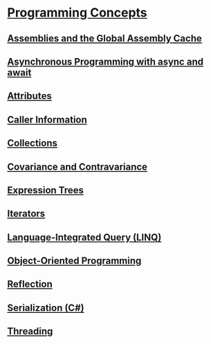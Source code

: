 # [Programming Concepts](index.md)
## [Assemblies and the Global Assembly Cache](assemblies-gac/)
## [Asynchronous Programming with async and await](async/)
## [Attributes](attributes/)
## [Caller Information](caller-information.md)
## [Collections](collections.md)
## [Covariance and Contravariance](covariance-contravariance/)
## [Expression Trees](expression-trees/)
## [Iterators](iterators.md)
## [Language-Integrated Query (LINQ)](linq/)
## [Object-Oriented Programming](object-oriented-programming.md)
## [Reflection](reflection.md)
## [Serialization (C#)](serialization/)
## [Threading](threading/)
